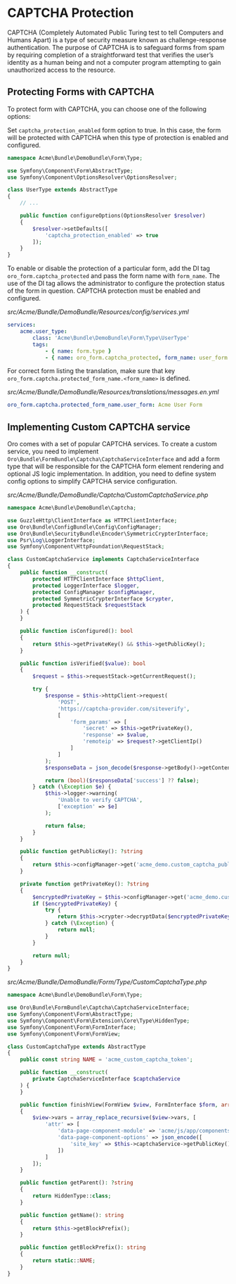<a id="bundle-docs-platform-form-bundle-captcha"></a>

# CAPTCHA Protection

CAPTCHA (Completely Automated Public Turing test to tell Computers and Humans Apart) is a type of security measure known
as challenge-response authentication. The purpose of CAPTCHA is to safeguard forms from spam by requiring completion of a straightforward test that verifies
the user’s identity as a human being and not a computer program attempting to gain unauthorized access to the resource.

## Protecting Forms with CAPTCHA

To protect form with CAPTCHA, you can choose one of the following options:

Set `captcha_protection_enabled` form option to true. In this case, the form will be protected with CAPTCHA when this type of
protection is enabled and configured.

```php
namespace Acme\Bundle\DemoBundle\Form\Type;

use Symfony\Component\Form\AbstractType;
use Symfony\Component\OptionsResolver\OptionsResolver;

class UserType extends AbstractType
{
    // ...

    public function configureOptions(OptionsResolver $resolver)
    {
        $resolver->setDefaults([
            'captcha_protection_enabled' => true
        ]);
    }
}
```

To enable or disable the protection of a particular form,  add the DI tag `oro_form.captcha_protected`
and pass the form name with `form_name`. The use of the DI tag allows the administrator to configure the protection status
of the form in question. CAPTCHA protection must be enabled and configured.

*src/Acme/Bundle/DemoBundle/Resources/config/services.yml*
```yaml
services:
    acme.user_type:
        class: 'Acme\Bundle\DemoBundle\Form\Type\UserType'
        tags:
            - { name: form.type }
            - { name: oro_form.captcha_protected, form_name: user_form }
```

For correct form listing the translation, make sure that key `oro_form.captcha.protected_form_name.<form_name>` is defined.

*src/Acme/Bundle/DemoBundle/Resources/translations/messages.en.yml*
```yaml
oro_form.captcha.protected_form_name.user_form: Acme User Form
```

## Implementing Custom CAPTCHA service

Oro comes with a set of popular CAPTCHA services.
To create a custom service, you need to implement `Oro\Bundle\FormBundle\Captcha\CaptchaServiceInterface` and add a form type
that will be responsible for the CAPTCHA form element rendering and optional JS logic implementation.
In addition, you need to define system config options to simplify CAPTCHA service configuration.

*src/Acme/Bundle/DemoBundle/Captcha/CustomCaptchaService.php*
```php
namespace Acme\Bundle\DemoBundle\Captcha;

use GuzzleHttp\ClientInterface as HTTPClientInterface;
use Oro\Bundle\ConfigBundle\Config\ConfigManager;
use Oro\Bundle\SecurityBundle\Encoder\SymmetricCrypterInterface;
use Psr\Log\LoggerInterface;
use Symfony\Component\HttpFoundation\RequestStack;

class CustomCaptchaService implements CaptchaServiceInterface
{
    public function __construct(
        protected HTTPClientInterface $httpClient,
        protected LoggerInterface $logger,
        protected ConfigManager $configManager,
        protected SymmetricCrypterInterface $crypter,
        protected RequestStack $requestStack
    ) {
    }

    public function isConfigured(): bool
    {
        return $this->getPrivateKey() && $this->getPublicKey();
    }

    public function isVerified($value): bool
    {
        $request = $this->requestStack->getCurrentRequest();

        try {
            $response = $this->httpClient->request(
                'POST',
                'https://captcha-provider.com/siteverify',
                [
                    'form_params' => [
                        'secret' => $this->getPrivateKey(),
                        'response' => $value,
                        'remoteip' => $request?->getClientIp()
                    ]
                ]
            );
            $responseData = json_decode($response->getBody()->getContents(), JSON_OBJECT_AS_ARRAY);

            return (bool)($responseData['success'] ?? false);
        } catch (\Exception $e) {
            $this->logger->warning(
                'Unable to verify CAPTCHA',
                ['exception' => $e]
            );

            return false;
        }
    }

    public function getPublicKey(): ?string
    {
        return $this->configManager->get('acme_demo.custom_captcha_public_key');
    }

    private function getPrivateKey(): ?string
    {
        $encryptedPrivateKey = $this->configManager->get('acme_demo.custom_captcha_private_key');
        if ($encryptedPrivateKey) {
            try {
                return $this->crypter->decryptData($encryptedPrivateKey);
            } catch (\Exception) {
                return null;
            }
        }

        return null;
    }
}
```

*src/Acme/Bundle/DemoBundle/Form/Type/CustomCaptchaType.php*
```php
namespace Acme\Bundle\DemoBundle\Form\Type;

use Oro\Bundle\FormBundle\Captcha\CaptchaServiceInterface;
use Symfony\Component\Form\AbstractType;
use Symfony\Component\Form\Extension\Core\Type\HiddenType;
use Symfony\Component\Form\FormInterface;
use Symfony\Component\Form\FormView;

class CustomCaptchaType extends AbstractType
{
    public const string NAME = 'acme_custom_captcha_token';

    public function __construct(
        private CaptchaServiceInterface $captchaService
    ) {
    }

    public function finishView(FormView $view, FormInterface $form, array $options)
    {
        $view->vars = array_replace_recursive($view->vars, [
            'attr' => [
                'data-page-component-module' => 'acme/js/app/components/custom-captcha-component',
                'data-page-component-options' => json_encode([
                    'site_key' => $this->captchaService->getPublicKey()
                ])
            ]
        ]);
    }

    public function getParent(): ?string
    {
        return HiddenType::class;
    }

    public function getName(): string
    {
        return $this->getBlockPrefix();
    }

    public function getBlockPrefix(): string
    {
        return static::NAME;
    }
}
```
